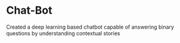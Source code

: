 # Chat-Bot
Created a deep learning based chatbot capable of answering binary questions by understanding contextual stories

